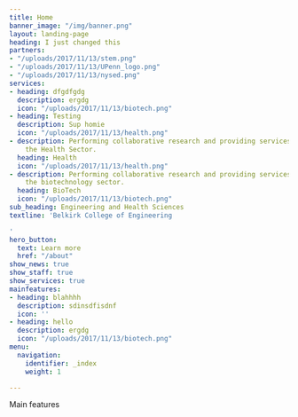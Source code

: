 ```yaml
---
title: Home
banner_image: "/img/banner.png"
layout: landing-page
heading: I just changed this
partners:
- "/uploads/2017/11/13/stem.png"
- "/uploads/2017/11/13/UPenn_logo.png"
- "/uploads/2017/11/13/nysed.png"
services:
- heading: dfgdfgdg
  description: ergdg
  icon: "/uploads/2017/11/13/biotech.png"
- heading: Testing
  description: Sup homie
  icon: "/uploads/2017/11/13/health.png"
- description: Performing collaborative research and providing services to support
    the Health Sector.
  heading: Health
  icon: "/uploads/2017/11/13/health.png"
- description: Performing collaborative research and providing services to support
    the biotechnology sector.
  heading: BioTech
  icon: "/uploads/2017/11/13/biotech.png"
sub_heading: Engineering and Health Sciences
textline: 'Belkirk College of Engineering

'
hero_button:
  text: Learn more
  href: "/about"
show_news: true
show_staff: true
show_services: true
mainfeatures:
- heading: blahhhh
  description: sdinsdfisdnf
  icon: ''
- heading: hello
  description: ergdg
  icon: "/uploads/2017/11/13/biotech.png"
menu:
  navigation:
    identifier: _index
    weight: 1

---
```

Main features